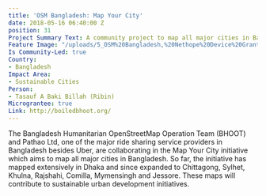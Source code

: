 ```yaml
---
title: 'OSM Bangladesh: Map Your City'
date: 2018-05-16 06:40:00 Z
position: 31
Project Summary Text: A community project to map all major cities in Bangladesh
Feature Image: "/uploads/5_OSM%20Bangladesh,%20Nethope%20Device%20Grant%202017.JPG"
Is Community-Led: true
Country:
- Bangladesh
Impact Area:
- Sustainable Cities
Person:
- Tasauf A Baki Billah (Ribin)
Micrograntee: true
Link: http://boiledbhoot.org/
---
```


The Bangladesh Humanitarian OpenStreetMap Operation Team (BHOOT) and Pathao Ltd, one of the major ride sharing service providers in Bangladesh besides Uber, are collaborating in the Map Your City initiative which aims to map all major cities in Bangladesh. So far, the initiative has mapped extensively in Dhaka and since expanded to Chittagong, Sylhet, Khulna, Rajshahi, Comilla, Mymensingh and Jessore. These maps will contribute to sustainable urban development initiatives.